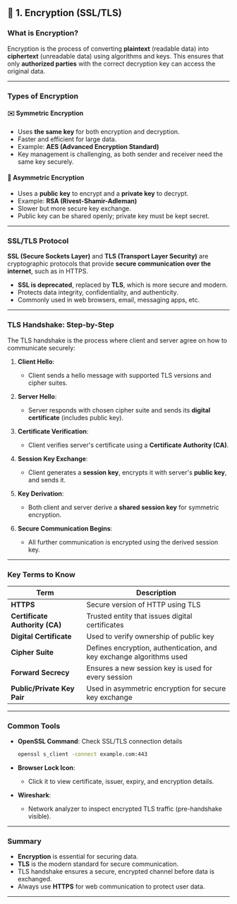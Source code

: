 ## 🔐 1. Encryption (SSL/TLS)

### What is Encryption?

Encryption is the process of converting **plaintext** (readable data) into **ciphertext** (unreadable data) using algorithms and keys. This ensures that only **authorized parties** with the correct decryption key can access the original data.

---

### Types of Encryption

#### ✉️ Symmetric Encryption

* Uses **the same key** for both encryption and decryption.
* Faster and efficient for large data.
* Example: **AES (Advanced Encryption Standard)**
* Key management is challenging, as both sender and receiver need the same key securely.

#### 🔑 Asymmetric Encryption

* Uses a **public key** to encrypt and a **private key** to decrypt.
* Example: **RSA (Rivest-Shamir-Adleman)**
* Slower but more secure key exchange.
* Public key can be shared openly; private key must be kept secret.

---

### SSL/TLS Protocol

**SSL (Secure Sockets Layer)** and **TLS (Transport Layer Security)** are cryptographic protocols that provide **secure communication over the internet**, such as in HTTPS.

* **SSL is deprecated**, replaced by **TLS**, which is more secure and modern.
* Protects data integrity, confidentiality, and authenticity.
* Commonly used in web browsers, email, messaging apps, etc.

---

### TLS Handshake: Step-by-Step

The TLS handshake is the process where client and server agree on how to communicate securely:

1. **Client Hello**:

   * Client sends a hello message with supported TLS versions and cipher suites.

2. **Server Hello**:

   * Server responds with chosen cipher suite and sends its **digital certificate** (includes public key).

3. **Certificate Verification**:

   * Client verifies server's certificate using a **Certificate Authority (CA)**.

4. **Session Key Exchange**:

   * Client generates a **session key**, encrypts it with server's **public key**, and sends it.

5. **Key Derivation**:

   * Both client and server derive a **shared session key** for symmetric encryption.

6. **Secure Communication Begins**:

   * All further communication is encrypted using the derived session key.

---

### Key Terms to Know

| Term                           | Description                                                          |
| ------------------------------ | -------------------------------------------------------------------- |
| **HTTPS**                      | Secure version of HTTP using TLS                                     |
| **Certificate Authority (CA)** | Trusted entity that issues digital certificates                      |
| **Digital Certificate**        | Used to verify ownership of public key                               |
| **Cipher Suite**               | Defines encryption, authentication, and key exchange algorithms used |
| **Forward Secrecy**            | Ensures a new session key is used for every session                  |
| **Public/Private Key Pair**    | Used in asymmetric encryption for secure key exchange                |

---

### Common Tools

* **OpenSSL Command**: Check SSL/TLS connection details

  ```bash
  openssl s_client -connect example.com:443
  ```

* **Browser Lock Icon**:

  * Click it to view certificate, issuer, expiry, and encryption details.

* **Wireshark**:

  * Network analyzer to inspect encrypted TLS traffic (pre-handshake visible).

---

### Summary

* **Encryption** is essential for securing data.
* **TLS** is the modern standard for secure communication.
* TLS handshake ensures a secure, encrypted channel before data is exchanged.
* Always use **HTTPS** for web communication to protect user data.

---

